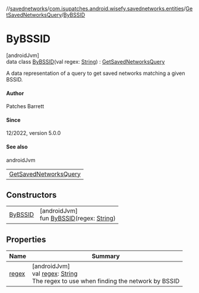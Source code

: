 //[savednetworks](../../../../index.md)/[com.isupatches.android.wisefy.savednetworks.entities](../../index.md)/[GetSavedNetworksQuery](../index.md)/[ByBSSID](index.md)

# ByBSSID

[androidJvm]\
data class [ByBSSID](index.md)(val regex: [String](https://kotlinlang.org/api/latest/jvm/stdlib/kotlin/-string/index.html)) : [GetSavedNetworksQuery](../index.md)

A data representation of a query to get saved networks matching a given BSSID.

#### Author

Patches Barrett

#### Since

12/2022, version 5.0.0

#### See also

androidJvm

| |
|---|
| [GetSavedNetworksQuery](../index.md) |

## Constructors

| | |
|---|---|
| [ByBSSID](-by-b-s-s-i-d.md) | [androidJvm]<br>fun [ByBSSID](-by-b-s-s-i-d.md)(regex: [String](https://kotlinlang.org/api/latest/jvm/stdlib/kotlin/-string/index.html)) |

## Properties

| Name | Summary |
|---|---|
| [regex](regex.md) | [androidJvm]<br>val [regex](regex.md): [String](https://kotlinlang.org/api/latest/jvm/stdlib/kotlin/-string/index.html)<br>The regex to use when finding the network by BSSID |
